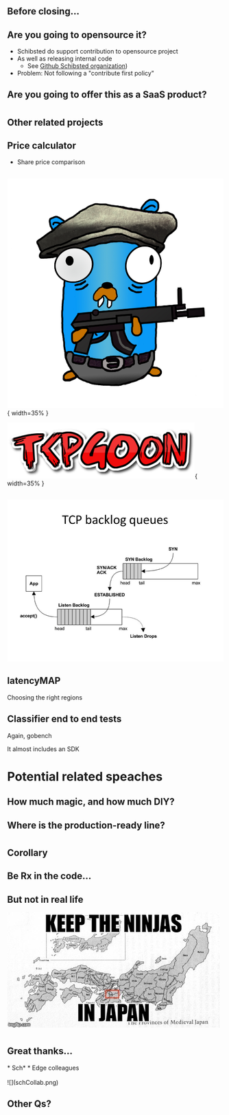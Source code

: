# 

## Before closing...

## Are you going to opensource it?

* Schibsted do support contribution to opensource project
* As well as releasing internal code
    * See [Github Schibsted organization](https://github.com/schibsted))
* Problem: Not following a "contribute first policy"
 
## Are you going to offer this as a SaaS product?

#

## Other related projects

## Price calculator 
   
   * Share price comparison
   
##
![](tcpgoonwhite.jpg){ width=35% }

![](coollogo.png){ width=35% }

##
![](TCP+backlog+queues.jpg)

## latencyMAP

Choosing the right regions

## Classifier end to end tests

Again, gobench

It almost includes an SDK

# Potential related speaches

## How much magic, and how much DIY?

## Where is the production-ready line?

#

## Corollary

## Be Rx in the code...

## But not in real life

![](ninjasJapan.jpg)

#

## Great thanks...

<div id="left">
* Sch*
* Edge colleagues 
</div>
<div id="right">
<br>
![](schCollab.png)
</div>

<!-- poner foto del equipo -->

## Other Qs?
